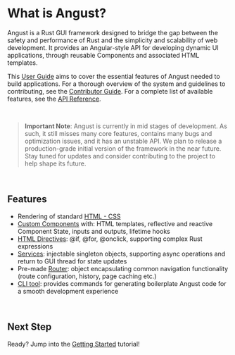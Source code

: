 &nbsp;

# What is Angust?

Angust is a Rust GUI framework designed to bridge the gap between the safety and performance of Rust and the simplicity and scalability of web development. It provides an Angular-style API for developing dynamic UI applications, through reusable Components and associated HTML templates.


This [User Guide](https://tudororban.github.io/Angust/v0/user-guide/overview) aims to cover the essential features of Angust needed to build applications. For a thorough overview of the system and guidelines to contributing, see the [Contributor Guide](https://tudororban.github.io/Angust/v0/contributor-guide/overview). For a complete list of available features, see the [API Reference](https://tudororban.github.io/Angust/v0/api-reference/overview).

&nbsp;

> **Important Note**: Angust is currently in mid stages of development. As such, it still misses many core features, contains many bugs and optimization issues, and it has an unstable API. We plan to release a production-grade initial version of the framework in the near future.  Stay tuned for updates and consider contributing to the project to help shape its future.

&nbsp;

## Features

- Rendering of standard [HTML - CSS](https://tudorban.github.io/Angust/v0/user-guide/html-and-css)
- [Custom Components](https://tudorban.github.io/Angust/v0/user-guide/components/overview) with: HTML templates, reflective and reactive Component State, inputs and outputs, lifetime hooks
- [HTML Directives](https://tudorban.github.io/Angust/v0/user-guide/directives/overview): @if, @for, @onclick, supporting complex Rust expressions
- [Services](https://tudorban.github.io/Angust/v0/user-guide/services/overview): injectable singleton objects, supporting async operations and return to GUI thread for state updates
- Pre-made [Router](https://tudorban.github.io/Angust/v0/user-guide/routing/overview): object encapsulating common navigation functionality (route configuration, history, page caching etc.)
- [CLI tool](https://tudorban.github.io/Angust/v0/user-guide/angust-cli/overview): provides commands for generating boilerplate Angust code for a smooth development experience

&nbsp;

## Next Step
Ready? Jump into the [Getting Started](https://tudorban.github.io/Angust/v0/user-guide/getting-started) tutorial!
